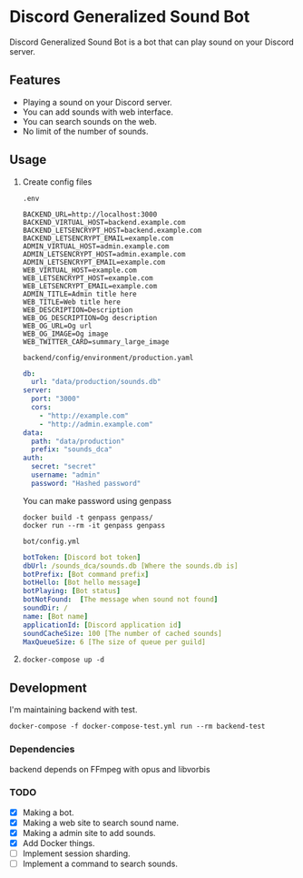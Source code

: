# Discord Generalized Sound Bot

Discord Generalized Sound Bot is a bot that can play sound on your Discord server.

## Features

* Playing a sound on your Discord server.
* You can add sounds with web interface.
* You can search sounds on the web.
* No limit of the number of sounds.

## Usage

1. Create config files

      `.env`

      ```shell
      BACKEND_URL=http://localhost:3000
      BACKEND_VIRTUAL_HOST=backend.example.com
      BACKEND_LETSENCRYPT_HOST=backend.example.com
      BACKEND_LETSENCRYPT_EMAIL=example.com
      ADMIN_VIRTUAL_HOST=admin.example.com
      ADMIN_LETSENCRYPT_HOST=admin.example.com
      ADMIN_LETSENCRYPT_EMAIL=example.com
      WEB_VIRTUAL_HOST=example.com
      WEB_LETSENCRYPT_HOST=example.com
      WEB_LETSENCRYPT_EMAIL=example.com
      ADMIN_TITLE=Admin title here
      WEB_TITLE=Web title here
      WEB_DESCRIPTION=Description
      WEB_OG_DESCRIPTION=Og description
      WEB_OG_URL=Og url
      WEB_OG_IMAGE=Og image
      WEB_TWITTER_CARD=summary_large_image
      ```

      `backend/config/environment/production.yaml`

      ```yaml
      db:
        url: "data/production/sounds.db"
      server:
        port: "3000"
        cors:
          - "http://example.com"
          - "http://admin.example.com"
      data:
        path: "data/production"
        prefix: "sounds_dca"
      auth:
        secret: "secret"
        username: "admin"
        password: "Hashed password"
      ```

      You can make password using genpass

      ```shell
      docker build -t genpass genpass/
      docker run --rm -it genpass genpass
      ```

      `bot/config.yml`

      ```yaml
      botToken: [Discord bot token]
      dbUrl: /sounds_dca/sounds.db [Where the sounds.db is]
      botPrefix: [Bot command prefix]
      botHello: [Bot hello message]
      botPlaying: [Bot status]
      botNotFound:  [The message when sound not found]
      soundDir: /
      name: [Bot name]
      applicationId: [Discord application id]
      soundCacheSize: 100 [The number of cached sounds]
      MaxQueueSize: 6 [The size of queue per guild]
      ```

1. `docker-compose up -d`


## Development

I'm maintaining backend with test.

```shell
docker-compose -f docker-compose-test.yml run --rm backend-test
```

### Dependencies

backend depends on FFmpeg with opus and libvorbis

### TODO

- [x] Making a bot.
- [x] Making a web site to search sound name.
- [x] Making a admin site to add sounds.
- [x] Add Docker things.
- [ ] Implement session sharding.
- [ ] Implement a command to search sounds.